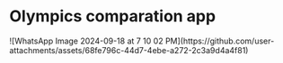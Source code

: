 <h1>Olympics comparation app</h1>
![WhatsApp Image 2024-09-18 at 7 10 02 PM](https://github.com/user-attachments/assets/68fe796c-44d7-4ebe-a272-2c3a9d4a4f81)
